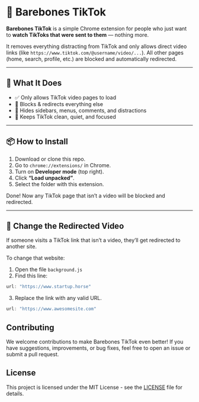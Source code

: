 # 🧼 Barebones TikTok

**Barebones TikTok** is a simple Chrome extension for people who just want to **watch TikToks that were sent to them** — nothing more.

It removes everything distracting from TikTok and only allows direct video links (like `https://www.tiktok.com/@username/video/...`). All other pages (home, search, profile, etc.) are blocked and automatically redirected.

---

## 🎯 What It Does

- ✅ Only allows TikTok video pages to load  
- 🚫 Blocks & redirects everything else  
- 🧹 Hides sidebars, menus, comments, and distractions  
- 🧠 Keeps TikTok clean, quiet, and focused  

---

## 📦 How to Install

1. Download or clone this repo.
2. Go to `chrome://extensions/` in Chrome.
3. Turn on **Developer mode** (top right).
4. Click **“Load unpacked”**.
5. Select the folder with this extension.

Done! Now any TikTok page that isn’t a video will be blocked and redirected.

---

## 🔁 Change the Redirected Video

If someone visits a TikTok link that isn’t a video, they’ll get redirected to another site.

To change that website:

1. Open the file `background.js`
2. Find this line:

```js
url: "https://www.startup.horse"
```

3. Replace the link with any valid URL.

```js
url: "https://www.awesomesite.com"
```

## Contributing

We welcome contributions to make Barebones TikTok even better! If you have suggestions, improvements, or bug fixes, feel free to open an issue or submit a pull request.

## License

This project is licensed under the MIT License - see the [LICENSE](LICENSE) file for details.
